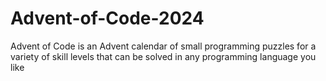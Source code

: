 # Advent-of-Code-2024
Advent of Code is an Advent calendar of small programming puzzles for a variety of skill levels that can be solved in any programming language you like
